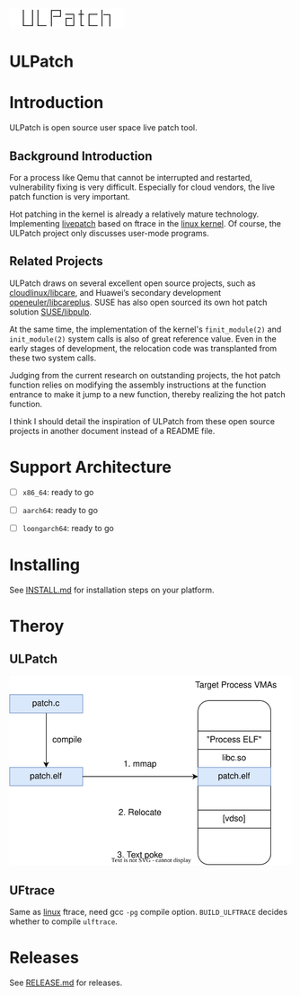 ![ULPatch Logo](images/logo.png)

ULPatch
========

# Introduction

ULPatch is open source user space live patch tool.


## Background Introduction

For a process like Qemu that cannot be interrupted and restarted, vulnerability fixing is very difficult. Especially for cloud vendors, the live patch function is very important.

Hot patching in the kernel is already a relatively mature technology. Implementing [livepatch](https://docs.kernel.org/livepatch/livepatch.html) based on ftrace in the [linux kernel](https://github.com/torvalds/linux). Of course, the ULPatch project only discusses user-mode programs.


## Related Projects

ULPatch draws on several excellent open source projects, such as [cloudlinux/libcare](https://github.com/cloudlinux/libcare), and Huawei’s secondary development [openeuler/libcareplus](https://gitee.com/openeuler/libcareplus). SUSE has also open sourced its own hot patch solution [SUSE/libpulp](https://github.com/SUSE/libpulp).

At the same time, the implementation of the kernel's `finit_module(2)` and `init_module(2)` system calls is also of great reference value. Even in the early stages of development, the relocation code was transplanted from these two system calls.

Judging from the current research on outstanding projects, the hot patch function relies on modifying the assembly instructions at the function entrance to make it jump to a new function, thereby realizing the hot patch function.

I think I should detail the inspiration of ULPatch from these open source projects in another document instead of a README file.


# Support Architecture

- [ ] `x86_64`: ready to go
- [ ] `aarch64`: ready to go
- [ ] `loongarch64`: ready to go


# Installing

See [INSTALL.md](INSTALL.md) for installation steps on your platform.


# Theroy

## ULPatch

![ulpatch](docs/images/ulpatch.drawio.svg)


## UFtrace

Same as [linux](https://github.com/torvalds/linux) ftrace, need gcc `-pg` compile option.
`BUILD_ULFTRACE` decides whether to compile `ulftrace`.


# Releases

See [RELEASE.md](RELEASE.md) for releases.
